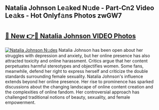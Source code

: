 ## Natalia Johnson Le𝚊ked N𝚞de - Part-Cn2 Video Le𝚊ks - Hot Onlyf𝚊ns Photos zwGW7

# <h2><a href="http://ab35810.deff.icu/?id=Natalia+Johnson">🔗 New 👉🔴 Natalia Johnson VIDEO Photos</a></h2>

[![Natalia Johnson N𝚞des](https://i.imgur.com/rIISA9y.gif)](http://ab35810.deff.icu/?id=Natalia+Johnson)
Natalia Johnson has been open about her struggles with depression and anxiety, but her online presence has also attracted toxicity and online harassment. Critics argue that her content perpetuates harmful stereotypes and objectifies women. Some fans, meanwhile, defend her right to express herself and criticize the double standards surrounding female sexuality. Natalia Johnson's influence extends beyond her online presence. Her rise to prominence has sparked discussions about the changing landscape of online content creation and the complexities of online fandom. Her controversial approach has challenged traditional notions of beauty, sexuality, and female empowerment.

